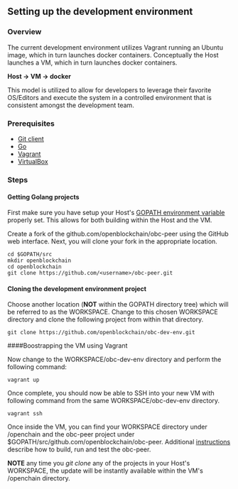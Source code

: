 ## Setting up the development environment

### Overview
The current development environment utilizes Vagrant running an Ubuntu image, which in turn launches docker containers.
Conceptually the Host launches a VM, which in turn launches docker containers.

**Host -> VM -> docker**

This model is utilized to allow for developers to leverage their favorite OS/Editors and execute the system in a controlled environment that is consistent amongst the development team.

### Prerequisites
* [Git client](https://git-scm.com/downloads)
* [Go](https://golang.org/)
* [Vagrant](https://www.vagrantup.com/)
* [VirtualBox](https://www.virtualbox.org/)

### Steps

#### Getting Golang projects
First make sure you have setup your Host's [GOPATH environment variable](https://github.com/golang/go/wiki/GOPATH) properly set. This allows for both building within the Host and the VM.

Create a fork of the github.com/openblockchain/obc-peer using the GitHub web interface. Next, you will clone your fork in the appropriate location.

    cd $GOPATH/src
    mkdir openblockchain
    cd openblockchain
    git clone https://github.com/<username>/obc-peer.git


#### Cloning the development environment project
Choose another location (**NOT** within the GOPATH directory tree) which will be referred to as the WORKSPACE.  Change to this chosen WORKSPACE directory and clone the following project from within that directory.

    git clone https://github.com/openblockchain/obc-dev-env.git


####Boostrapping the VM using Vagrant    

Now change to the WORKSPACE/obc-dev-env directory and perform the following command:

    vagrant up

Once complete, you should now be able to SSH into your new VM with following command from the same WORKSPACE/obc-dev-env directory.

    vagrant ssh

Once inside the VM, you can find your WORKSPACE directory under /openchain and the obc-peer project under $GOPATH/src/github.com/openblockchain/obc-peer. Additional [instructions](https://github.com/openblockchain/obc-peer/blob/master/README.md) describe how to build, run and test the obc-peer.

**NOTE** any time you *git clone* any of the projects in your Host's WORKSPACE, the update will be instantly available within the VM's /openchain directory.
